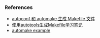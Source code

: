 

### References

- [autoconf 和 automake 生成 Makefile 文件](https://www.ibm.com/developerworks/cn/linux/l-makefile/)
- [使用autotools生成Makefile学习笔记](https://geesun.github.io/posts/2015/02/autotool.html)
- [automake example](https://github.com/raywill/automake)